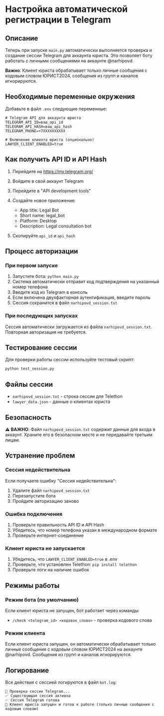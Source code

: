 # Настройка автоматической регистрации в Telegram

## Описание

Теперь при запуске `main.py` автоматически выполняется проверка и создание сессии Telegram для аккаунта юриста. Это позволяет боту работать с личными сообщениями на аккаунте @narhipovd.

**Важно**: Клиент юриста обрабатывает только личные сообщения с кодовым словом ЮРИСТ2024, сообщения из групп и каналов игнорируются.

## Необходимые переменные окружения

Добавьте в файл `.env` следующие переменные:

```env
# Telegram API для аккаунта юриста
TELEGRAM_API_ID=ваш_api_id
TELEGRAM_API_HASH=ваш_api_hash
TELEGRAM_PHONE=+7XXXXXXXXXX

# Включение клиента юриста (опционально)
LAWYER_CLIENT_ENABLED=true
```

## Как получить API ID и API Hash

1. Перейдите на https://my.telegram.org/
2. Войдите в свой аккаунт Telegram
3. Перейдите в "API development tools"
4. Создайте новое приложение:
   - App title: Legal Bot
   - Short name: legal_bot
   - Platform: Desktop
   - Description: Legal consultation bot

5. Скопируйте `api_id` и `api_hash`

## Процесс авторизации

### При первом запуске

1. Запустите бота: `python main.py`
2. Система автоматически отправит код подтверждения на указанный номер телефона
3. Введите код из Telegram в консоль
4. Если включена двухфакторная аутентификация, введите пароль
5. Сессия сохранится в файл `narhipovd_session.txt`

### При последующих запусках

Сессия автоматически загружается из файла `narhipovd_session.txt`. Повторная авторизация не требуется.

## Тестирование сессии

Для проверки работы сессии используйте тестовый скрипт:

```bash
python test_session.py
```

## Файлы сессии

- `narhipovd_session.txt` - строка сессии для Telethon
- `lawyer_data.json` - данные о клиентах юриста

## Безопасность

⚠️ **ВАЖНО**: Файл `narhipovd_session.txt` содержит данные для входа в аккаунт. Храните его в безопасном месте и не передавайте третьим лицам.

## Устранение проблем

### Сессия недействительна

Если получаете ошибку "Сессия недействительна":

1. Удалите файл `narhipovd_session.txt`
2. Перезапустите бота
3. Пройдите авторизацию заново

### Ошибка подключения

1. Проверьте правильность API ID и API Hash
2. Убедитесь, что номер телефона указан в международном формате
3. Проверьте интернет-соединение

### Клиент юриста не запускается

1. Убедитесь, что `LAWYER_CLIENT_ENABLED=true` в .env
2. Проверьте, что установлен Telethon: `pip install telethon`
3. Проверьте логи на наличие ошибок

## Режимы работы

### Режим бота (по умолчанию)

Если клиент юриста не запущен, бот работает через команды:
- `/check <telegram_id> <кодовое_слово>` - проверка кодового слова

### Режим клиента

Если клиент юриста запущен, он автоматически обрабатывает только личные сообщения с кодовым словом ЮРИСТ2024 на аккаунте @narhipovd. Сообщения из групп и каналов игнорируются.

## Логирование

Все действия с сессией логируются в файл `bot.log`:

```
🔐 Проверка сессии Telegram...
✅ Существующая сессия активна
✅ Сессия Telegram готова
🤖 Клиент юриста запущен и готов к работе (только личные сообщения с кодовым словом)
```

